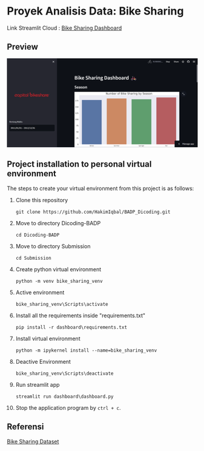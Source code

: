 # Proyek Analisis Data: Bike Sharing 
Link Streamlit Cloud : [Bike Sharing Dashboard](https://HakimIqbal-bike-sharing.streamlit.app/)

## Preview
![Bike Sharing Dashboard Streamlit Preview](https://raw.githubusercontent.com/HakimIqbal/BADP-Dicoding/main/Submission/preview.png)


## Project installation to personal virtual environment
The steps to create your virtual environment from this project is as follows:

1. Clone this repository
   ```
   git clone https://github.com/HakimIqbal/BADP_Dicoding.git
   ```

2. Move to directory Dicoding-BADP
   ```
   cd Dicoding-BADP
   ```

3. Move to directory Submission
   ```
   cd Submission
   ```

4. Create python virtual environment
   ```
   python -m venv bike_sharing_venv
   ```

5. Active environment
   ```
   bike_sharing_venv\Scripts\activate
   ```

6. Install all the requirements inside "requirements.txt"
   ```
   pip install -r dashboard\requirements.txt
   ```

7. Install virtual environment
   ```
   python -m ipykernel install --name=bike_sharing_venv
   ```

8. Deactive Environment
   ```
   bike_sharing_venv\Scripts\deactivate
   ```

9. Run streamlit app
   ```
   streamlit run dashboard\dashboard.py
   ```

10. Stop the application program by `ctrl + c`.

## Referensi
[Bike Sharing Dataset](https://drive.google.com/file/d/1Ro6csrOACtOsHPFKg9XlaZIlnNciHULW/view?usp=sharing)
